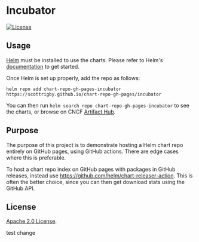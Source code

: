 # Incubator

[![License](https://img.shields.io/badge/License-Apache%202.0-blue.svg)](https://opensource.org/licenses/Apache-2.0)

## Usage

[Helm](https://helm.sh) must be installed to use the charts.
Please refer to Helm's [documentation](https://helm.sh/docs/) to get started.

Once Helm is set up properly, add the repo as follows:

```console
helm repo add chart-repo-gh-pages-incubator https://scottrigby.github.io/chart-repo-gh-pages/incubator
```

You can then run `helm search repo chart-repo-gh-pages-incubator` to see the charts, or browse on CNCF [Artifact Hub](https://artifacthub.io/packages/search?page=1&repo=helm-incubator).

## Purpose

The purpose of this project is to demonstrate hosting a Helm chart repo entirely on GitHub pages, using GitHub actions.
There are edge cases where this is preferable.

To host a chart repo index on GitHub pages with packages in GitHub releases, instead use <https://github.com/helm/chart-releaser-action>.
This is often the better choice, since you can then get download stats using the GitHub API.

## License

<!-- Keep full URL links to repo files because this README syncs from main to gh-pages.  -->
[Apache 2.0 License](https://github.com/scottrigby/chart-repo-gh-pages/blob/main/LICENSE).

test change
